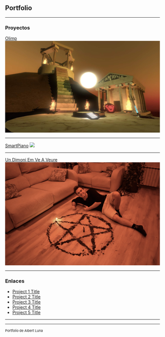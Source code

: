 ## Portfolio

---

### Proyectos

[Olimp](/sample_page)
<img src="/pdf/Foto_Olimp.jpg?raw=true"/>

---
[SmartPiano](/pdf/sample_presentation.pdf)
<img src="images/dummy_thumbnail.jpg?raw=true"/>

---
[Un Dimoni Em Ve A Veure](https://www.youtube.com/channel/UCwkT-sYdwxnXuFxn2ChyB_Q/)
<img src="/images/UDEVAV_foto.JPG?raw=true"/>

---

### Enlaces

- [Project 1 Title](http://example.com/)
- [Project 2 Title](http://example.com/)
- [Project 3 Title](http://example.com/)
- [Project 4 Title](http://example.com/)
- [Project 5 Title](http://example.com/)

---




---
<p style="font-size:11px">Portfolio de Albert Luna</p>
